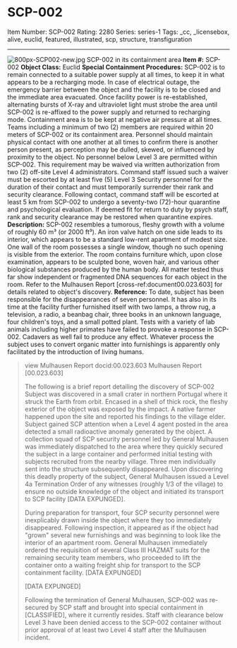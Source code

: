 # SCP-002
Item Number: SCP-002
Rating: 2280
Series: series-1
Tags: _cc, _licensebox, alive, euclid, featured, illustrated, scp, structure, transfiguration

---

![800px-SCP002-new.jpg](https://scp-wiki.wdfiles.com/local--files/scp-002/800px-SCP002-new.jpg)
SCP-002 in its containment area
**Item #:** SCP-002
**Object Class:** Euclid
**Special Containment Procedures:** SCP-002 is to remain connected to a suitable power supply at all times, to keep it in what appears to be a recharging mode. In case of electrical outage, the emergency barrier between the object and the facility is to be closed and the immediate area evacuated. Once facility power is re-established, alternating bursts of X-ray and ultraviolet light must strobe the area until SCP-002 is re-affixed to the power supply and returned to recharging mode. Containment area is to be kept at negative air pressure at all times.
Teams including a minimum of two (2) members are required within 20 meters of SCP-002 or its containment area. Personnel should maintain physical contact with one another at all times to confirm there is another person present, as perception may be dulled, skewed, or influenced by proximity to the object.
No personnel below Level 3 are permitted within SCP-002. This requirement may be waived via written authorization from two (2) off-site Level 4 administrators. Command staff issued such a waiver must be escorted by at least five (5) Level 3 Security personnel for the duration of their contact and must temporarily surrender their rank and security clearance. Following contact, command staff will be escorted at least 5 km from SCP-002 to undergo a seventy-two (72)-hour quarantine and psychological evaluation. If deemed fit for return to duty by psych staff, rank and security clearance may be restored when quarantine expires.
**Description:** SCP-002 resembles a tumorous, fleshy growth with a volume of roughly 60 m³ (or 2000 ft³). An iron valve hatch on one side leads to its interior, which appears to be a standard low-rent apartment of modest size. One wall of the room possesses a single window, though no such opening is visible from the exterior. The room contains furniture which, upon close examination, appears to be sculpted bone, woven hair, and various other biological substances produced by the human body. All matter tested thus far show independent or fragmented DNA sequences for each object in the room.
Refer to the Mulhausen Report [cross-ref:document00.023.603] for details related to object's discovery.
**Reference:** To date, subject has been responsible for the disappearances of seven personnel. It has also in its time at the facility further furnished itself with two lamps, a throw rug, a television, a radio, a beanbag chair, three books in an unknown language, four children's toys, and a small potted plant. Tests with a variety of lab animals including higher primates have failed to provoke a response in SCP-002. Cadavers as well fail to produce any effect. Whatever process the subject uses to convert organic matter into furnishings is apparently only facilitated by the introduction of living humans.
> view Mulhausen Report docid:00.023.603
> Mulhausen Report [00.023.603]  
>    
>  The following is a brief report detailing the discovery of SCP-002
> Subject was discovered in a small crater in northern Portugal where it struck the Earth from orbit. Encased in a shell of thick rock, the fleshy exterior of the object was exposed by the impact. A native farmer happened upon the site and reported his findings to the village elder. Subject gained SCP attention when a Level 4 agent posted in the area detected a small radioactive anomaly generated by the object.
> A collection squad of SCP security personnel led by General Mulhausen was immediately dispatched to the area where they quickly secured the subject in a large container and performed initial testing with subjects recruited from the nearby village. Three men individually sent into the structure subsequently disappeared. Upon discovering this deadly property of the subject, General Mulhausen issued a Level 4a Termination Order of any witnesses (roughly 1/3 of the village) to ensure no outside knowledge of the object and initiated its transport to SCP facility [DATA EXPUNGED].  
>    
>  During preparation for transport, four SCP security personnel were inexplicably drawn inside the object where they too immediately disappeared. Following inspection, it appeared as if the object had "grown" several new furnishings and was beginning to look like the interior of an apartment room. General Mulhausen immediately ordered the requisition of several Class III HAZMAT suits for the remaining security team members, who proceeded to lift the container onto a waiting freight ship for transport to the SCP containment facility.
> [DATA EXPUNGED]  
>    
>  [DATA EXPUNGED]  
>    
>  Following the termination of General Mulhausen, SCP-002 was re-secured by SCP staff and brought into special containment in [CLASSIFIED], where it currently resides. Staff with clearance below Level 3 have been denied access to the SCP-002 container without prior approval of at least two Level 4 staff after the Mulhausen incident.